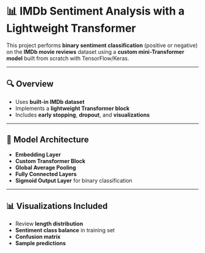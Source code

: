 # 📊 IMDb Sentiment Analysis with a Lightweight Transformer

This project performs **binary sentiment classification** (positive or negative) on the **IMDb movie reviews** dataset using a **custom mini-Transformer model** built from scratch with TensorFlow/Keras.

---

## 🔍 Overview

-  Uses **built-in IMDb dataset**
-  Implements a **lightweight Transformer block**
-  Includes **early stopping**, **dropout**, and **visualizations**

---

## 📌 Model Architecture

- **Embedding Layer**
- **Custom Transformer Block**
- **Global Average Pooling**
- **Fully Connected Layers**
- **Sigmoid Output Layer** for binary classification

---

## 📊 Visualizations Included

- Review **length distribution**
- **Sentiment class balance** in training set
- **Confusion matrix**
- **Sample predictions** 

